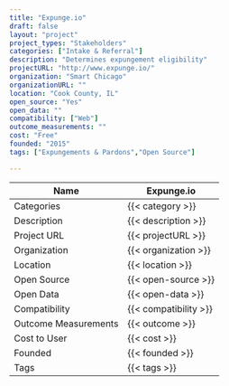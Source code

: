 ```yaml
---
title: "Expunge.io"
draft: false
layout: "project"
project_types: "Stakeholders"
categories: ["Intake & Referral"]
description: "Determines expungement eligibility"
projectURL: "http://www.expunge.io/"
organization: "Smart Chicago"
organizationURL: ""
location: "Cook County, IL"
open_source: "Yes"
open_data: ""
compatibility: ["Web"]
outcome_measurements: ""
cost: "Free"
founded: "2015"
tags: ["Expungements & Pardons","Open Source"]

---
```



Name                    |  Expunge.io    
------------------------|----
Categories              | {{< category >}} 
Description             | {{< description >}} 
Project URL             | {{< projectURL >}} 
Organization            | {{< organization >}} 
Location                | {{< location >}} 
Open Source             | {{< open-source >}} 
Open Data               | {{< open-data >}} 
Compatibility           | {{< compatibility >}} 
Outcome Measurements    | {{< outcome >}} 
Cost to User            | {{< cost >}} 
Founded                 | {{< founded >}} 
Tags                    | {{< tags >}} 

